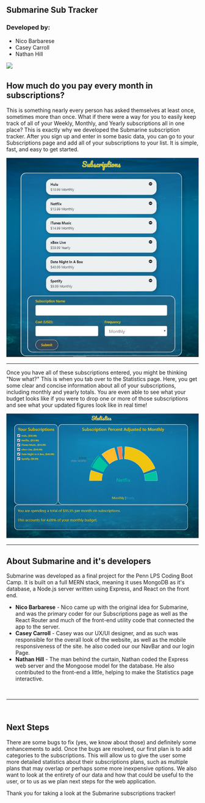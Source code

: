 ## Submarine Sub Tracker
<h3>Developed by: </h3>
<ul>
<li> Nico Barbarese
<li> Casey Carroll
<li> Nathan Hill
</ul>

<img src="client\public\logo192.png">
<p>
<h2>How much do you pay every month in subscriptions?</h2>
<p>
This is something nearly every person has asked themselves at least once, sometimes more than once. What if there were a way for you to easily keep track of all of your Weekly, Monthly, and Yearly subscriptions all in one place? This is exactly why we developed the Submarine subscription tracker. After you sign up and enter in some basic data, you can go to your Subscriptions page and add all of your subscriptions to your list. It is simple, fast, and easy to get started. 
<p>
<img src="./readme_img/Subscriptions_page.jpg">
<br><hr>
<p>
Once you have all of these subscriptions entered, you might be thinking "Now what?" This is when you tab over to the Statistics page. Here, you get some clear and concise information about all of your subscriptions, including monthly and yearly totals. You are even able to see what your budget looks like if you were to drop one or more of those subscriptions and see what your updated figures look like in real time!
<p>
<img src="./readme_img/Statistics_page.jpg">
<br><hr>
<p>
<h2>About Submarine and it's developers</h2>
Submarine was developed as a final project for the Penn LPS Coding Boot Camp. It is built on a full MERN stack, meaning it uses MongoDB as it's database, a Node.js server written using Express, and React on the front end. 
<ul>
<li> <strong>Nico Barbarese</strong> - Nico came up with the original idea for Submarine, and was the primary coder for our Subscriptions page as well as the React Router and much of the front-end utility code that connected the app to the server.
<li> <strong>Casey Carroll</strong> - Casey was our UX/UI designer, and as such was responsible for the overall look of the website, as well as the mobile responsiveness of the site. he also coded our our NavBar and our login Page. 
<li> <strong>Nathan Hill</strong> - The man behind the curtain, Nathan coded the Express web server and the Mongoose model for the database. He also contributed to the front-end a little, helping to make the Statistics page interactive. 
</ul>
<br><hr><br>
<h2>Next Steps</h2>
<p>
There are some bugs to fix (yes, we know about those) and definitely some enhancements to add. Once the bugs are resolved, our first plan is to add categories to the subscriptions. This will allow us to give the user some more detailed statistics about their subscriptions plans, such as multiple plans that may overlap or perhaps some more inexpensive options. We also want to look at the entirety of our data and how that could be useful to the user, or to us as we plan next steps for the web application. 
<p>
Thank you for taking a look at the Submarine subscriptions tracker!